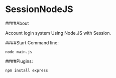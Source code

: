 SessionNodeJS
=============

####About

Account login system Using Node.JS with Session.

####Start Command line:

	node main.js

####Plugins:

	npm install express
